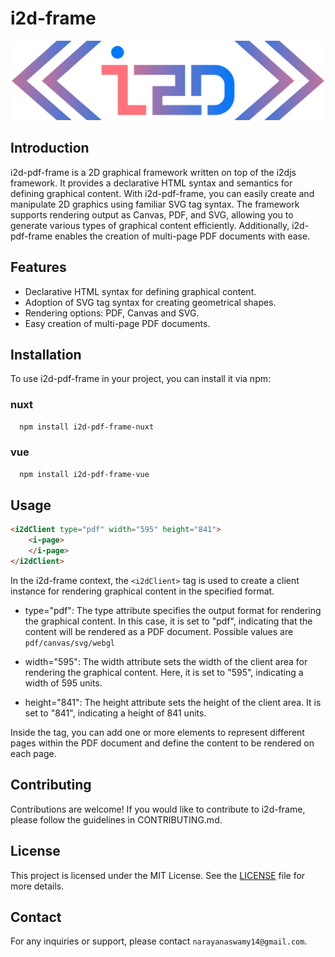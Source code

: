 # i2d-frame

<p align="center">
  <img src="https://github.com/I2Djs/i2d-frame/blob/main/assets/i2d-frame.svg?raw=true" width=500>
</p>

## Introduction

i2d-pdf-frame is a 2D graphical framework written on top of the i2djs framework. It provides a declarative HTML syntax and semantics for defining graphical content. With i2d-pdf-frame, you can easily create and manipulate 2D graphics using familiar SVG tag syntax. The framework supports rendering output as Canvas, PDF, and SVG, allowing you to generate various types of graphical content efficiently. Additionally, i2d-pdf-frame enables the creation of multi-page PDF documents with ease.

## Features

* Declarative HTML syntax for defining graphical content.
* Adoption of SVG tag syntax for creating geometrical shapes.
* Rendering options: PDF, Canvas and SVG.
* Easy creation of multi-page PDF documents.

## Installation

To use i2d-pdf-frame in your project, you can install it via npm:

  ### nuxt
  ``` bash
    npm install i2d-pdf-frame-nuxt
  ```
  
  ### vue
  ``` bash
    npm install i2d-pdf-frame-vue
  ```

## Usage
```html
<i2dClient type="pdf" width="595" height="841">
    <i-page>
    </i-page>
</i2dClient>
```
In the i2d-frame context, the `<i2dClient>` tag is used to create a client instance for rendering graphical content in the specified format.
  
  * type="pdf": The type attribute specifies the output format for rendering the graphical content. In this case, it is set to "pdf", indicating that the content will be rendered as a PDF document. Possible values are `pdf/canvas/svg/webgl`

  * width="595": The width attribute sets the width of the client area for rendering the graphical content. Here, it is set to "595", indicating a width of 595 units.

  * height="841": The height attribute sets the height of the client area. It is set to "841", indicating a height of 841 units.
  
  Inside the <i2dClient> tag, you can add one or more <i-page> elements to represent different pages within the PDF document and define the content to be rendered on each page.
  

## Contributing
Contributions are welcome! If you would like to contribute to i2d-frame, please follow the guidelines in CONTRIBUTING.md.

## License
This project is licensed under the MIT License. See the [LICENSE](https://raw.githubusercontent.com/I2Djs/i2d-pdf-frame/main/LICENSE) file for more details.

## Contact
For any inquiries or support, please contact `narayanaswamy14@gmail.com`.
